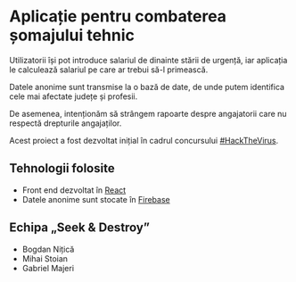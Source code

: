 # Aplicație pentru combaterea șomajului tehnic

Utilizatorii își pot introduce salariul de dinainte stării de urgență, iar aplicația le calculează salariul pe care ar trebui să-l primească.

Datele anonime sunt transmise la o bază de date, de unde putem identifica cele mai afectate județe și profesii.

De asemenea, intenționăm să strângem rapoarte despre angajatorii care nu respectă drepturile angajaților.

Acest proiect a fost dezvoltat inițial în cadrul concursului [#HackTheVirus](http://fmi.unibuc.ro/hackthevirus/).

## Tehnologii folosite

- Front end dezvoltat în [React](https://reactjs.org/)
- Datele anonime sunt stocate în [Firebase](https://firebase.google.com/)

## Echipa „Seek & Destroy”

- Bogdan Nițică
- Mihai Stoian
- Gabriel Majeri
